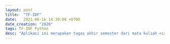 ```yaml
---
layout: post
title:  "TF-IDF"
date:   2021-06-16 14:30:00 +0700
date_creation: "2020"
tags: TF-IDF Python
desc: "Aplikasi ini merupakan tugas akhir semester dari mata kuliah <i>Data Mining</i> yang mengimplementasikan algoritma TF-IDF dengan dataset berbasis teks."
---
```

